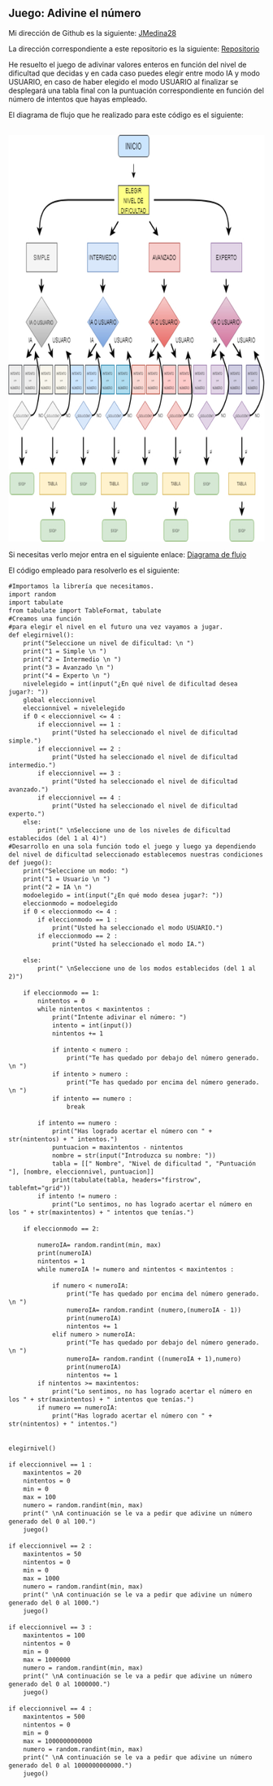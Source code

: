 ## Juego: Adivine el número
Mi dirección de Github es la siguiente: [JMedina28](https://github.com/jmedina28)

La dirección correspondiente a este repositorio es la siguiente: [Repositorio](https://github.com/jmedina28/AdivineElNumeroJuego)

He resuelto el juego de adivinar valores enteros en función del nivel de dificultad que decidas y en cada caso puedes elegir entre modo IA y modo USUARIO, en caso de haber elegido el modo USUARIO al finalizar se desplegará una tabla final con la puntuación correspondiente en función del número de intentos que hayas empleado.

El diagrama de flujo que he realizado para este código es el siguiente:


<br>
<img height="800" src="https://github.com/jmedina28/AdivineElNumeroJuego/blob/da9589481e2a1d4ad237dbfc097eb8b0dd20b2c5/DiagramadeFlujoJuego.jpg" />
<br>

Si necesitas verlo mejor entra en el siguiente enlace:
[Diagrama de flujo](https://github.com/jmedina28/AdivineElNumeroJuego/blob/da9589481e2a1d4ad237dbfc097eb8b0dd20b2c5/DiagramadeFlujoJuego.jpg)

El código empleado para resolverlo es el siguiente:
```
#Importamos la librería que necesitamos.
import random
import tabulate
from tabulate import TableFormat, tabulate
#Creamos una función 
#para elegir el nivel en el futuro una vez vayamos a jugar.
def elegirnivel():
    print("Seleccione un nivel de dificultad: \n ")
    print("1 = Simple \n ")
    print("2 = Intermedio \n ")
    print("3 = Avanzado \n ")
    print("4 = Experto \n ")
    nivelelegido = int(input("¿En qué nivel de dificultad desea jugar?: "))
    global eleccionnivel
    eleccionnivel = nivelelegido
    if 0 < eleccionnivel <= 4 :
        if eleccionnivel == 1 :
            print("Usted ha seleccionado el nivel de dificultad simple.")
        if eleccionnivel == 2 :
            print("Usted ha seleccionado el nivel de dificultad intermedio.")
        if eleccionnivel == 3 :
            print("Usted ha seleccionado el nivel de dificultad avanzado.")
        if eleccionnivel == 4 :
            print("Usted ha seleccionado el nivel de dificultad experto.")
    else:
        print(" \nSeleccione uno de los niveles de dificultad establecidos (del 1 al 4)")
#Desarrollo en una sola función todo el juego y luego ya dependiendo del nivel de dificultad seleccionado establecemos nuestras condiciones
def juego():
    print("Seleccione un modo: ")
    print("1 = Usuario \n ")
    print("2 = IA \n ")   
    modoelegido = int(input("¿En qué modo desea jugar?: "))
    eleccionmodo = modoelegido
    if 0 < eleccionmodo <= 4 :
        if eleccionmodo == 1 :
            print("Usted ha seleccionado el modo USUARIO.")
        if eleccionmodo == 2 :
            print("Usted ha seleccionado el modo IA.")
        
    else:
        print(" \nSeleccione uno de los modos establecidos (del 1 al 2)")

    if eleccionmodo == 1:
        nintentos = 0
        while nintentos < maxintentos :
            print("Intente adivinar el número: ")
            intento = int(input())
            nintentos += 1

            if intento < numero :
                print("Te has quedado por debajo del número generado. \n ")
            if intento > numero :
                print("Te has quedado por encima del número generado. \n ")
            if intento == numero :
                break       
    
        if intento == numero :
            print("Has logrado acertar el número con " + str(nintentos) + " intentos.")
            puntuacion = maxintentos - nintentos
            nombre = str(input("Introduzca su nombre: "))
            tabla = [[" Nombre", "Nivel de dificultad ", "Puntuación "], [nombre, eleccionnivel, puntuacion]]
            print(tabulate(tabla, headers="firstrow", tablefmt="grid"))
        if intento != numero :
            print("Lo sentimos, no has logrado acertar el número en los " + str(maxintentos) + " intentos que tenías.")

    if eleccionmodo == 2:

        numeroIA= random.randint(min, max)
        print(numeroIA)
        nintentos = 1
        while numeroIA != numero and nintentos < maxintentos : 
        
            if numero < numeroIA:
                print("Te has quedado por encima del número generado. \n ")
                numeroIA= random.randint (numero,(numeroIA - 1)) 
                print(numeroIA)
                nintentos += 1
            elif numero > numeroIA:
                print("Te has quedado por debajo del número generado. \n ")
                numeroIA= random.randint ((numeroIA + 1),numero) 
                print(numeroIA)
                nintentos += 1
        if nintentos >= maxintentos:
            print("Lo sentimos, no has logrado acertar el número en los " + str(maxintentos) + " intentos que tenías.")
        if numero == numeroIA:
            print("Has logrado acertar el número con " + str(nintentos) + " intentos.")

    
elegirnivel()

if eleccionnivel == 1 :
    maxintentos = 20
    nintentos = 0
    min = 0
    max = 100
    numero = random.randint(min, max)
    print(" \nA continuación se le va a pedir que adivine un número generado del 0 al 100.")
    juego()

if eleccionnivel == 2 :
    maxintentos = 50
    nintentos = 0
    min = 0
    max = 1000
    numero = random.randint(min, max)
    print(" \nA continuación se le va a pedir que adivine un número generado del 0 al 1000.")
    juego()

if eleccionnivel == 3 :
    maxintentos = 100
    nintentos = 0
    min = 0
    max = 1000000
    numero = random.randint(min, max)
    print(" \nA continuación se le va a pedir que adivine un número generado del 0 al 1000000.")
    juego()

if eleccionnivel == 4 :
    maxintentos = 500
    nintentos = 0
    min = 0
    max = 1000000000000
    numero = random.randint(min, max)
    print(" \nA continuación se le va a pedir que adivine un número generado del 0 al 1000000000000.")
    juego()

